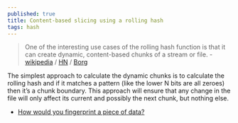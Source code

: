 ```yaml
---
published: true
title: Content-based slicing using a rolling hash
tags: hash
---
```

> One of the interesting use cases of the rolling hash function is that it can create dynamic, content-based chunks of a stream or file. - [wikipedia](https://en.wikipedia.org/wiki/Rolling_hash#Content-based_slicing_using_a_rolling_hash) / [HN](https://news.ycombinator.com/item?id=24405250) / [Borg](https://borgbackup.readthedocs.io/en/stable/internals.html)

The simplest approach to calculate the dynamic chunks is to calculate the rolling hash and if it matches a pattern (like the lower N bits are all zeroes) then it’s a chunk boundary. This approach will ensure that any change in the file will only affect its current and possibly the next chunk, but nothing else.

- [How would you fingerprint a piece of data?](https://yurichev.com/news/20210205_rolling_hash/)
